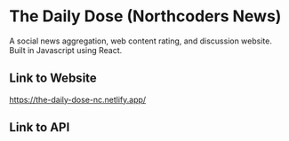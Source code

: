 # The Daily Dose (Northcoders News) 
A social news aggregation, web content rating, 
and discussion website. Built in Javascript using React.

## Link to Website
https://the-daily-dose-nc.netlify.app/

## Link to API

